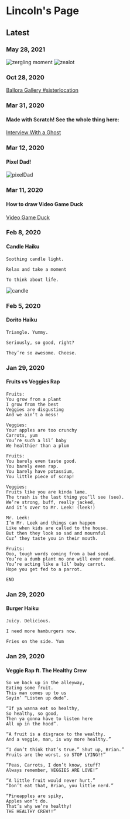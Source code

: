 # Lincoln's Page

## Latest

### May 28, 2021
![zergling moment](img/zerling.png)
![zealot](img/zealot.png)


### Oct 28, 2020

[Ballora Gallery #sisterlocation](https://scratch.mit.edu/projects/441926082/embed)


### Mar 31, 2020
#### Made with Scratch! See the whole thing here: 

[Interview With a Ghost](https://scratch.mit.edu/projects/381384076/)


### Mar 12, 2020
#### Pixel Dad!

![pixelDad](img/pixeldad.png)


### Mar 11, 2020
#### How to draw Video Game Duck

[Video Game Duck](https://docs.google.com/presentation/d/e/2PACX-1vStErkQqHgAFW8_kSAbKELhakW0YfRjUxbgHYfJFuhDmYoneAc-Em0PrAg_Eq9mBYKEkzfM6pkY5HH-/embed?start=false&loop=true&delayms=3000&slide=id.g7e7995037d_0_5) 

### Feb 8, 2020
#### Candle Haiku
```
Soothing candle light.

Relax and take a moment

To think about life.
```
![candle](img/candle.jpeg)


### Feb 5, 2020
#### Dorito Haiku

```
Triangle. Yummy.

Seriously, so good, right?

They’re so awesome. Cheese.
```


### Jan 29, 2020
#### Fruits vs Veggies Rap
```
Fruits:
You grow from a plant
I grow from the best
Veggies are disgusting
And we ain’t a mess!

Veggies:
Your apples are too crunchy
Carrots, yum
You’re such a lil’ baby
We healthier than a plum

Fruits:
You barely even taste good.
You barely even rap.
You barely have potassium,
You little piece of scrap!

Veggies:
Fruits like you are kinda lame.
The trash is the last thing you’ll see (see).
We’re strong, buff, really jacked,
And it’s over to Mr. Leek! (leek!)

Mr. Leek:
I’m Mr. Leek and things can happen
Like when kids are called to the house.
But then they look so sad and mournful
Cuz’ they taste you in their mouth.

Fruits:
Ooo, tough words coming from a bad seed.
You’re a dumb plant no one will ever need.
You’re acting like a lil’ baby carrot.
Hope you get fed to a parrot.

END
```

### Jan 29, 2020
#### Burger Haiku
```
Juicy. Delicious.

I need more hamburgers now.

Fries on the side. Yum
```


### Jan 29, 2020
#### Veggie Rap ft. The Healthy Crew 
```
So we back up in the alleyway,
Eating some fruit.
This man comes up to us
Sayin’ “Listen up dude”.

“If ya wanna eat so healthy,
So healthy, so good,
Then ya gonna have to listen here
All up in the hood”.

“A fruit is a disgrace to the wealthy.
And a veggie, man, is way more healthy.”

“I don’t think that’s true.” Shut up, Brian.”
Fruits are the worst, so STOP LYING!!”

“Peas, Carrots, I don’t know, stuff?
Always remember, VEGGIES ARE LOVE!”

“A little fruit would never hurt.”
“Don’t eat that, Brian, you little nerd.”

“Pineapples are spiky,
Apples won’t do.
That’s why we’re healthy!
THE HEALTHY CREW!!”
```
